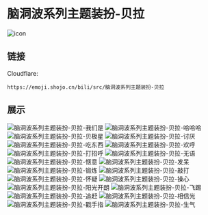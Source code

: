 # 脑洞波系列主题装扮-贝拉
![icon](https://emoji.shojo.cn/bili/src/脑洞波系列主题装扮-贝拉/icon.png)
## 链接
Cloudflare:
```
https://emoji.shojo.cn/bili/src/脑洞波系列主题装扮-贝拉
```
## 展示
![脑洞波系列主题装扮-贝拉-我们是](https://emoji.shojo.cn/bili/src/脑洞波系列主题装扮-贝拉/脑洞波系列主题装扮-贝拉-我们是.png)
![脑洞波系列主题装扮-贝拉-哈哈哈](https://emoji.shojo.cn/bili/src/脑洞波系列主题装扮-贝拉/脑洞波系列主题装扮-贝拉-哈哈哈.png)
![脑洞波系列主题装扮-贝拉-贝极星](https://emoji.shojo.cn/bili/src/脑洞波系列主题装扮-贝拉/脑洞波系列主题装扮-贝拉-贝极星.png)
![脑洞波系列主题装扮-贝拉-讨厌](https://emoji.shojo.cn/bili/src/脑洞波系列主题装扮-贝拉/脑洞波系列主题装扮-贝拉-讨厌.png)
![脑洞波系列主题装扮-贝拉-吃东西](https://emoji.shojo.cn/bili/src/脑洞波系列主题装扮-贝拉/脑洞波系列主题装扮-贝拉-吃东西.png)
![脑洞波系列主题装扮-贝拉-欢呼](https://emoji.shojo.cn/bili/src/脑洞波系列主题装扮-贝拉/脑洞波系列主题装扮-贝拉-欢呼.png)
![脑洞波系列主题装扮-贝拉-打招呼](https://emoji.shojo.cn/bili/src/脑洞波系列主题装扮-贝拉/脑洞波系列主题装扮-贝拉-打招呼.png)
![脑洞波系列主题装扮-贝拉-无语](https://emoji.shojo.cn/bili/src/脑洞波系列主题装扮-贝拉/脑洞波系列主题装扮-贝拉-无语.png)
![脑洞波系列主题装扮-贝拉-惬意](https://emoji.shojo.cn/bili/src/脑洞波系列主题装扮-贝拉/脑洞波系列主题装扮-贝拉-惬意.png)
![脑洞波系列主题装扮-贝拉-发呆](https://emoji.shojo.cn/bili/src/脑洞波系列主题装扮-贝拉/脑洞波系列主题装扮-贝拉-发呆.png)
![脑洞波系列主题装扮-贝拉-锻炼](https://emoji.shojo.cn/bili/src/脑洞波系列主题装扮-贝拉/脑洞波系列主题装扮-贝拉-锻炼.png)
![脑洞波系列主题装扮-贝拉-敲打](https://emoji.shojo.cn/bili/src/脑洞波系列主题装扮-贝拉/脑洞波系列主题装扮-贝拉-敲打.png)
![脑洞波系列主题装扮-贝拉-怀疑](https://emoji.shojo.cn/bili/src/脑洞波系列主题装扮-贝拉/脑洞波系列主题装扮-贝拉-怀疑.png)
![脑洞波系列主题装扮-贝拉-操心](https://emoji.shojo.cn/bili/src/脑洞波系列主题装扮-贝拉/脑洞波系列主题装扮-贝拉-操心.png)
![脑洞波系列主题装扮-贝拉-阳光开朗](https://emoji.shojo.cn/bili/src/脑洞波系列主题装扮-贝拉/脑洞波系列主题装扮-贝拉-阳光开朗.png)
![脑洞波系列主题装扮-贝拉-飞踢](https://emoji.shojo.cn/bili/src/脑洞波系列主题装扮-贝拉/脑洞波系列主题装扮-贝拉-飞踢.png)
![脑洞波系列主题装扮-贝拉-追赶](https://emoji.shojo.cn/bili/src/脑洞波系列主题装扮-贝拉/脑洞波系列主题装扮-贝拉-追赶.png)
![脑洞波系列主题装扮-贝拉-相信光](https://emoji.shojo.cn/bili/src/脑洞波系列主题装扮-贝拉/脑洞波系列主题装扮-贝拉-相信光.png)
![脑洞波系列主题装扮-贝拉-戳手指](https://emoji.shojo.cn/bili/src/脑洞波系列主题装扮-贝拉/脑洞波系列主题装扮-贝拉-戳手指.png)
![脑洞波系列主题装扮-贝拉-生气](https://emoji.shojo.cn/bili/src/脑洞波系列主题装扮-贝拉/脑洞波系列主题装扮-贝拉-生气.png)
